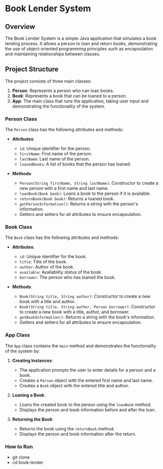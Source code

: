 # Book Lender System

## Overview

The Book Lender System is a simple Java application that simulates a book lending process. It allows a person to loan and return books, demonstrating the use of object-oriented programming principles such as encapsulation and maintaining relationships between classes.

## Project Structure

The project consists of three main classes:

1. **Person**: Represents a person who can loan books.
2. **Book**: Represents a book that can be loaned to a person.
3. **App**: The main class that runs the application, taking user input and demonstrating the functionality of the system.

### Person Class

The `Person` class has the following attributes and methods:

- **Attributes**:
    - `id`: Unique identifier for the person.
    - `firstName`: First name of the person.
    - `lastName`: Last name of the person.
    - `loanedBooks`: A list of books that the person has loaned.

- **Methods**:
    - `Person(String firstName, String lastName)`: Constructor to create a new person with a first name and last name.
    - `loanBook(Book book)`: Loans a book to the person if it is available.
    - `returnBook(Book book)`: Returns a loaned book.
    - `getPersonInformation()`: Returns a string with the person's information.
    - Getters and setters for all attributes to ensure encapsulation.

### Book Class

The `Book` class has the following attributes and methods:

- **Attributes**:
    - `id`: Unique identifier for the book.
    - `title`: Title of the book.
    - `author`: Author of the book.
    - `available`: Availability status of the book.
    - `borrower`: The person who has loaned the book.

- **Methods**:
    - `Book(String title, String author)`: Constructor to create a new book with a title and author.
    - `Book(String title, String author, Person borrower)`: Constructor to create a new book with a title, author, and borrower.
    - `getBookInformation()`: Returns a string with the book's information.
    - Getters and setters for all attributes to ensure encapsulation.

### App Class

The `App` class contains the `main` method and demonstrates the functionality of the system by:

1. **Creating Instances**:
    - The application prompts the user to enter details for a person and a book.
    - Creates a `Person` object with the entered first name and last name.
    - Creates a `Book` object with the entered title and author.

2. **Loaning a Book**:
    - Loans the created book to the person using the `loanBook` method.
    - Displays the person and book information before and after the loan.

3. **Returning the Book**:
    - Returns the book using the `returnBook` method.
    - Displays the person and book information after the return.

### How to Run

- git clone <repository-url>
- cd book-lender

